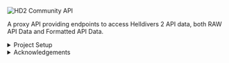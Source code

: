 ![HD2 Community API](https://i.imgur.com/I1wosdV.png)

A proxy API providing endpoints to access Helldivers 2 API data, both RAW API Data and Formatted API Data.
<br />

<details>
<summary>Project Setup</summary>
<details>
<summary>Environment Setup</summary>

For a sanitary environment, dev work should be done inside a [Virtual Environment](https://docs.python.org/3/library/venv.html)<br>


<pre><code>python -m pip install --user --upgrade pip
python -m pip install --user virtualenv
python -m venv venv
# Windows
./venv/Scripts/activate
# Linux/MacOS
source ./venv/bin/activate
pip install -r ./requirements.txt</code></pre>

</details>

<details>
<summary>Project .env Setup</summary><br>
In ./src/cfg/env you can find a .env.example<br />
This can be renamed to .env and used as is, and it will use api.diveharder.com<br />
Or you may change the links to the AHGS API endpoints if you have them.

SECURITY_TOKEN is what you use to access the /admin/* endpoints <br />
SESSION_TOKEN is for accessing AHGS API's that require authentication
</details>

<details>
<summary>Local Deployment</summary>
<pre><code>
docker build -t myappimage .
docker run --name myappname -p 1234:1234 myappimage

</code></pre>
</details>

You are now fully setup, and can access your project at:
<pre><code>
localhost:1234
localhost:1234/docs
</code></pre>

</details>

<details>
<summary>Acknowledgements</summary>

Language | API | Database

[![Python](https://img.shields.io/badge/python-3670A0?style=for-the-badge&logo=python&logoColor=ffdd54)](https://www.python.org/)
[![FastAPI](https://img.shields.io/badge/FastAPI-005571?style=for-the-badge&logo=fastapi)](https://fastapi.tiangolo.com/)[![Python Black](https://img.shields.io/badge/Python%20Black-000000?style=for-the-badge&logo=python&logoColor=FFFFFF&labelColor=000000&color=000000)](https://github.com/psf/black)
<br />@dealloc, @lambstream, and the @helldivers-2 organization
</details>
